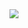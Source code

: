 <!-- #image --><img align="center" src="https://apod.nasa.gov/apod/image/2011/ngc5866_hst_960.jpg"></br><!-- #end -->
